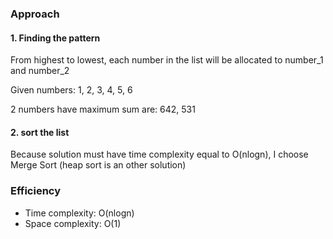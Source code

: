 ### Approach
#### 1. Finding the pattern

From highest to lowest, each number in the list will be allocated to number_1 and number_2 

Given numbers: 1, 2, 3, 4, 5, 6

2 numbers have maximum sum are: 642, 531

#### 2. sort the list
Because solution must have time complexity equal to O(nlogn),
I choose Merge Sort (heap sort is an other solution)


### Efficiency
- Time complexity: O(nlogn)
- Space complexity: O(1)
